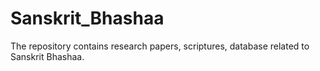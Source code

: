# Sanskrit_Bhashaa
The repository contains research papers, scriptures, database related to Sanskrit Bhashaa.
